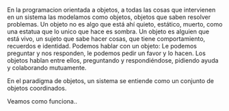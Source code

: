 En la programacion orientada a objetos, a todas las cosas que intervienen en un sistema las modelamos como objetos, objetos que saben resolver problemas.
Un objeto no es algo que está ahí quieto, estático, muerto, como una estatua que lo unico que hace es sombra.
Un objeto es alguien que está vivo, un sujeto que sabe hacer cosas, que tiene comportamiento, recuerdos e identidad.
Podemos hablar con un objeto: Le podemos preguntar y nos responden, le podemos pedir un favor y lo hacen. 
Los objetos hablan entre ellos, preguntando y respondiéndose, pidiendo ayuda y colaborando mutuamente. 

En el paradigma de objetos, un sistema se entiende como un conjunto de objetos coordinados.

Veamos como funciona..
